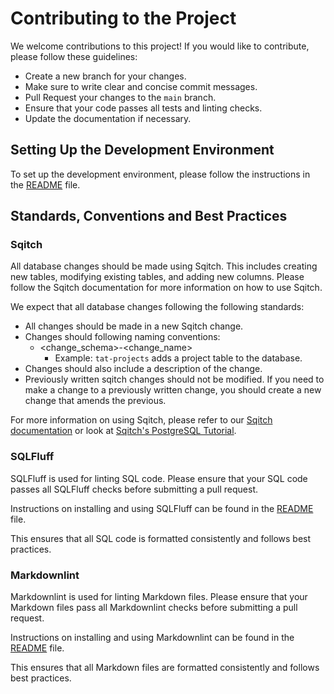 # Contributing to the Project

We welcome contributions to this project! If you would like to contribute, please follow these guidelines:

- Create a new branch for your changes.
- Make sure to write clear and concise commit messages.
- Pull Request your changes to the `main` branch.
- Ensure that your code passes all tests and linting checks.
- Update the documentation if necessary.

## Setting Up the Development Environment

To set up the development environment, please follow the instructions in the [README](./README.md) file.

## Standards, Conventions and Best Practices

### Sqitch

All database changes should be made using Sqitch. This includes creating new tables, modifying existing tables, and adding new columns. Please follow the Sqitch documentation for more information on how to use Sqitch.

We expect that all database changes following the following standards:

- All changes should be made in a new Sqitch change.
- Changes should following naming conventions:
  - <change_schema>-<change_name>
    - Example: `tat-projects` adds a project table to the database.
- Changes should also include a description of the change.
- Previously written sqitch changes should not be modified. If you need to make a change to a previously written change, you should create a new change that amends the previous.

For more information on using Sqitch, please refer to our [Sqitch documentation](../docs/sqitch_usage.md) or look at [Sqitch's PostgreSQL Tutorial](https://sqitch.org/docs/manual/sqitchtutorial/).

### SQLFluff

SQLFluff is used for linting SQL code. Please ensure that your SQL code passes all SQLFluff checks before submitting a pull request.

Instructions on installing and using SQLFluff can be found in the [README](./README.md) file.

This ensures that all SQL code is formatted consistently and follows best practices.

### Markdownlint

Markdownlint is used for linting Markdown files. Please ensure that your Markdown files pass all Markdownlint checks before submitting a pull request.

Instructions on installing and using Markdownlint can be found in the [README](./README.md) file.

This ensures that all Markdown files are formatted consistently and follows best practices.
